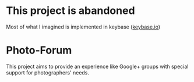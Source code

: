 # This project is abandoned

Most of what I imagined is implemented in keybase ([keybase.io](https://keybase.io/))



# Photo-Forum

This project aims to provide an experience like Google+ groups with special support for
photographers' needs.   